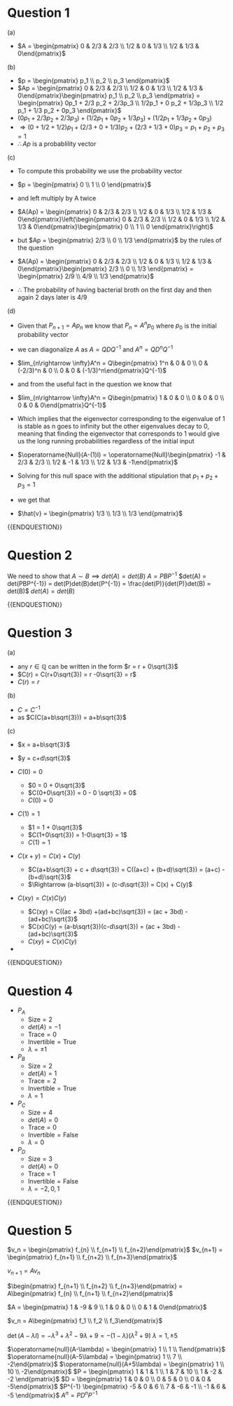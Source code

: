 
# Question 1

(a)

- $A = \begin{pmatrix} 0 & 2/3 & 2/3  \\ 1/2 & 0 & 1/3 \\ 1/2 & 1/3 & 0\end{pmatrix}$

(b)

- $p = \begin{pmatrix} p_1 \\ p_2 \\ p_3 \end{pmatrix}$
- $Ap = \begin{pmatrix} 0 & 2/3 & 2/3  \\ 1/2 & 0 & 1/3 \\ 1/2 & 1/3 & 0\end{pmatrix}\begin{pmatrix} p_1 \\ p_2 \\ p_3 \end{pmatrix} = \begin{pmatrix} 0p_1 + 2/3 p_2 + 2/3p_3 \\ 1/2p_1 + 0 p_2 + 1/3p_3 \\ 1/2 p_1 + 1/3 p_2 + 0p_3 \end{pmatrix}$
- $(0p_1 + 2/3 p_2 + 2/3p_3) + (1/2p_1 + 0 p_2 + 1/3p_3 )+ (1/2 p_1 + 1/3 p_2 + 0p_3)$
- $\Rightarrow (0 + 1/2 + 1/2)p_1 + (2/3 + 0 + 1/3)p_2 + (2/3 + 1/3 + 0)p_3 =  p_1 + p_2 + p_3 = 1$ 
- $\therefore Ap$ is a probablility vector

(c)

- To compute this probability we use the probability vector
- $p = \begin{pmatrix} 0 \\ 1 \\ 0 \end{pmatrix}$
- and left multiply by A twice 

- $A(Ap) = \begin{pmatrix} 0 & 2/3 & 2/3  \\ 1/2 & 0 & 1/3 \\ 1/2 & 1/3 & 0\end{pmatrix}\left(\begin{pmatrix} 0 & 2/3 & 2/3  \\ 1/2 & 0 & 1/3 \\ 1/2 & 1/3 & 0\end{pmatrix}\begin{pmatrix} 0 \\ 1 \\ 0 \end{pmatrix}\right)$
- but $Ap = \begin{pmatrix} 2/3 \\ 0 \\ 1/3 \end{pmatrix}$ by the rules of the question
- $A(Ap) = \begin{pmatrix} 0 & 2/3 & 2/3  \\ 1/2 & 0 & 1/3 \\ 1/2 & 1/3 & 0\end{pmatrix}\begin{pmatrix} 2/3 \\ 0 \\ 1/3 \end{pmatrix} = \begin{pmatrix} 2/9 \\ 4/9 \\ 1/3 \end{pmatrix}$
- $\therefore$ The probability of having bacterial broth on the first day and then again 2 days later is $4/9$

(d)

- Given that $P_{n+1} = Ap_n$ we know that $P_n = A^np_0$ where $p_0$ is the initial probability vector
- we can diagonalize $A$ as $A = QDQ^{-1}$ and $A^n = QD^nQ^{-1}$
- $lim_{n\rightarrow \infty}A^n = Q\begin{pmatrix} 1^n & 0 & 0 \\ 0 & (-2/3)^n & 0 \\ 0 & 0 & (-1/3)^n\end{pmatrix}Q^{-1}$
- and from the useful fact in the question we know that
- $lim_{n\rightarrow \infty}A^n = Q\begin{pmatrix} 1 & 0 & 0 \\ 0 & 0 & 0 \\ 0 & 0 & 0\end{pmatrix}Q^{-1}$
- Which implies that the eigenvector corresponding to the eigenvalue of 1 is stable as n goes to infinity but the other eigenvalues decay to 0, meaning that finding the eigenvector that corresponds to 1 would give us the long running probabilities regardless of the initial input

- $\operatorname{Null}(A-(1)I) = \operatorname{Null}\begin{pmatrix} -1 & 2/3 & 2/3  \\ 1/2 & -1 & 1/3 \\ 1/2 & 1/3 & -1\end{pmatrix}$
- Solving for this null space with the additional stipulation that $p_1 + p_2 + p_3 = 1$
- we get that 
- $\hat{v} = \begin{pmatrix} 1/3 \\ 1/3 \\ 1/3 \end{pmatrix}$

{{ENDQUESTION}}

# Question 2

We need to show that $A \sim B \implies det(A) = det(B)$ 
$A = PBP^{-1}$
$det(A) = det(PBP^{-1}) = det(P)det(B)det(P^{-1}) = \frac{det(P)}{det(P)}det(B) = det(B)$
$det(A) = det(B)$

{{ENDQUESTION}}

# Question 3

(a)

- any $r \in \mathbb{Q}$ can be written in the form $r = r + 0\sqrt{3}$
- $C(r) = C(r+0\sqrt{3}) = r -0\sqrt{3} = r$
- $C(r) = r$

(b)

- $C = C^{-1}$
- as $C(C(a+b\sqrt{3})) = a+b\sqrt{3}$

(c)

- $x = a+b\sqrt{3}$
- $y = c+d\sqrt{3}$

- $C(0) = 0$
	- $0 = 0 + 0\sqrt{3}$
	- $C(0+0\sqrt{3}) = 0 - 0 \sqrt{3} = 0$
	- $C(0) = 0$

- $C(1) = 1$
	- $1 = 1 + 0\sqrt{3}$
	- $C(1+0\sqrt{3}) = 1-0\sqrt{3} = 1$
	-  $C(1) = 1$

- $C(x+y) = C(x) + C(y)$
	- $C(a+b\sqrt{3} + c + d\sqrt{3}) = C((a+c) + (b+d)\sqrt{3}) = (a+c) - (b+d)\sqrt{3}$
	- $\Rightarrow (a-b\sqrt{3}) + (c-d\sqrt{3}) = C(x) + C(y)$

- $C(xy) = C(x)C(y)$
	- $C(xy) = C((ac + 3bd) +(ad+bc)\sqrt{3}) = (ac + 3bd) -(ad+bc)\sqrt{3}$
	- $C(x)C(y) = (a-b\sqrt{3})(c-d\sqrt{3}) = (ac + 3bd) -(ad+bc)\sqrt{3}$
	- $C(xy) = C(x)C(y)$
- 
{{ENDQUESTION}}

# Question 4

 - $P_A$
	- $\text{Size} = 2$
	- $det(A) = -1$
	- $\text{Trace} = 0$
	- $\text{Invertible} = \text{True}$
	- $\lambda = \pm 1$
 - $P_B$
	- $\text{Size} = 2$
	- $det(A) = 1$
	- $\text{Trace} = 2$
	- $\text{Invertible} = \text{True}$
	- $\lambda = 1$
 - $P_C$
	- $\text{Size} = 4$
	- $det(A) = 0$
	- $\text{Trace} = 0$
	- $\text{Invertible} = \text{False}$
	- $\lambda = 0$
 - $P_D$
	- $\text{Size} = 3$
	- $det(A) = 0$
	- $\text{Trace} = 1$
	- $\text{Invertible} = \text{False}$
	- $\lambda = -2, 0, 1$

{{ENDQUESTION}}

# Question 5

$v_n = \begin{pmatrix} f_{n} \\ f_{n+1} \\ f_{n+2}\end{pmatrix}$
$v_{n+1} = \begin{pmatrix} f_{n+1} \\ f_{n+2} \\ f_{n+3}\end{pmatrix}$

$v_{n+1} = Av_n$

$\begin{pmatrix} f_{n+1} \\ f_{n+2} \\ f_{n+3}\end{pmatrix} = A\begin{pmatrix} f_{n} \\ f_{n+1} \\ f_{n+2}\end{pmatrix}$

$A = \begin{pmatrix} 1 & -9 & 9 \\ 1 & 0 & 0 \\ 0 & 1 & 0\end{pmatrix}$

$v_n = A\begin{pmatrix} f_1 \\ f_2 \\ f_3\end{pmatrix}$

$\operatorname{det}(A-\lambda I) = -\lambda^3+\lambda^2 - 9\lambda + 9 = -(1-\lambda)(\lambda^2 + 9)$
$\lambda = 1, \pm 5$

$\operatorname{null}(A-\lambda) = \begin{pmatrix} 1 \\ 1 \\ 1\end{pmatrix}$
$\operatorname{null}(A-5\lambda) = \begin{pmatrix} 1 \\ 7 \\ -2\end{pmatrix}$
$\operatorname{null}(A+5\lambda) = \begin{pmatrix} 1 \\ 10 \\ -2\end{pmatrix}$
$P = \begin{pmatrix} 1 & 1 & 1 \\ 1 & 7 & 10 \\ 1 & -2 & -2 \end{pmatrix}$
$D = \begin{pmatrix} 1 & 0 & 0 \\ 0 & 5 & 0 \\ 0 & 0 & -5\end{pmatrix}$
$P^{-1} \begin{pmatrix} -5 & 0 & 6 \\ 7 & -6 & -1 \\ -1 & 6 & -5 \end{pmatrix}$
$A^n = PD^nP^{-1}$




